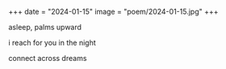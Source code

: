 +++
date = "2024-01-15"
image = "poem/2024-01-15.jpg"
+++

asleep, palms upward

i reach for you in the night

connect across dreams
